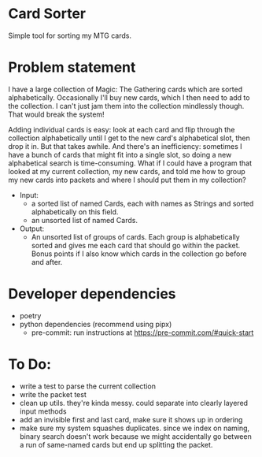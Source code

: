 # Card Sorter

Simple tool for sorting my MTG cards.

# Problem statement

I have a large collection of Magic: The Gathering cards which are sorted alphabetically. Occasionally
I'll buy new cards, which I then need to add to the collection. I can't just jam them into the
collection mindlessly though. That would break the system!

Adding individual cards is easy: look at each card and flip through the collection alphabetically
until I get to the new card's alphabetical slot, then drop it in. But that takes awhile. And there's
an inefficiency: sometimes I have a bunch of cards that might fit into a single slot, so doing a new
alphabetical search is time-consuming. What if I could have a program that looked at my current
collection, my new cards, and told me how to group my new cards into packets and where I should put
them in my collection?

* Input:
    * a sorted list of named Cards, each with names as Strings and sorted alphabetically on this field.
    * an unsorted list of named Cards.
* Output:
    * An unsorted list of groups of cards. Each group is alphabetically sorted and gives me each
    card that should go within the packet. Bonus points if I also know which cards in the collection
    go before and after.

# Developer dependencies
* poetry
* python dependencies (recommend using pipx)
    * pre-commit: run instructions at https://pre-commit.com/#quick-start

# To Do:
* write a test to parse the current collection
* write the packet test
* clean up utils. they're kinda messy. could separate into clearly layered input methods
* add an invisible first and last card, make sure it shows up in ordering
* make sure my system squashes duplicates. since we index on naming, binary search
  doesn't work because we might accidentally go between a run of same-named cards but end
  up splitting the packet.
